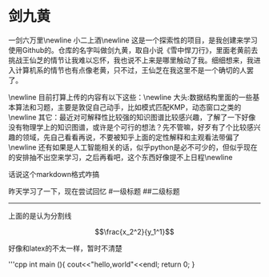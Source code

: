 # 剑九黄
一剑六万里\newline
小二上酒\newline
这是一个探索性的项目，是我创建来学习使用Github的。仓库的名字叫做剑九黄，取自小说《雪中悍刀行》，里面老黄前去挑战王仙芝的情节让我难以忘怀，我也说不上来是哪里触动了我。细细想来，我进入计算机系的情节也有点像老黄，只不过，王仙芝在我这里不是一个确切的人罢了。

\newline
目前打算上传的内容有以下这些：\newline
大头:数据结构里面的一些基本算法和习题，主要是敦促自己动手，比如模式匹配KMP，动态窗口之类的\newline
其它：最近对可解释性比较强的知识图谱比较感兴趣，了解了一下好像没有物理学上的知识图谱，或许是个可行的想法？先不管嘛，好歹有了个比较感兴趣的领域，先自己看看再说，不要被知乎上面的定性解释和主观看法带偏了\newline
还有如果是人工智能相关的话，似乎python是必不可少的，但似乎现在的安排抽不出空来学习，之后再看吧，这个东西好像提不上日程\newline


话说这个markdown格式咋搞

昨天学习了一下，现在尝试回忆
#一级标题
##二级标题

---
上面的是认为分割线

$$\frac{x_2^2}{y_1^1}$$

好像和latex的不太一样，暂时不清楚

'''cpp
int main (){
cout<<"hello,world"<<endl;
return 0;
}
